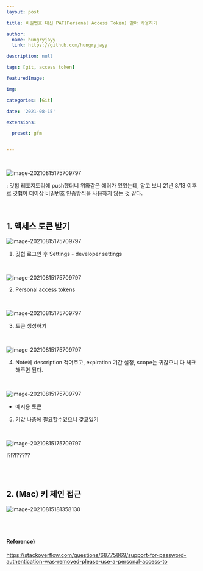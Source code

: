 ```yaml
---
layout: post

title: 비밀번호 대신 PAT(Personal Access Token) 받아 사용하기

author: 
  name: hungryjayy
  link: https://github.com/hungryjayy

description: null

tags: [git, access token]

featuredImage: 

img: 

categories: [Git]

date: '2021-08-15'

extensions:

  preset: gfm


---
```


<br>

![image-20210815175709797](https://hungryjayy.github.io/assets/img/Git/error.png)

: 깃헙 레포지토리에 push했더니 위와같은 에러가 있었는데, 알고 보니 21년 8/13 이후로 깃헙이 더이상 비밀번호 인증방식을 사용하지 않는 것 같다.

<br>

## 1. 액세스 토큰 받기

![image-20210815175709797](https://hungryjayy.github.io/assets/img/Git/settings.png)

1) 깃헙 로그인 후 Settings - developer settings

<br>

![image-20210815175709797](https://hungryjayy.github.io/assets/img/Git/personal.png)

2. Personal access tokens

<br>

![image-20210815175709797](https://hungryjayy.github.io/assets/img/Git/generate.png)

3. 토큰 생성하기

<br>

![image-20210815175709797](https://hungryjayy.github.io/assets/img/Git/token.png)

4. Note에 description 적어주고, expiration 기간 설정, scope는 귀찮으니 다 체크 해주면 된다.

<br>

![image-20210815175709797](https://hungryjayy.github.io/assets/img/Git/key.png)

* 예시용 토큰

5. 키값 나중에 필요할수있으니 갖고있기

<br>

![image-20210815175709797](https://hungryjayy.github.io/assets/img/Git/error.png)

!?!?!?????

<br><br>

## 2. (Mac) 키 체인 접근

![image-20210815181358130](https://hungryjayy.github.io/assets/img/Git/keychain.png)

<br><br>

#### Reference)

https://stackoverflow.com/questions/68775869/support-for-password-authentication-was-removed-please-use-a-personal-access-to